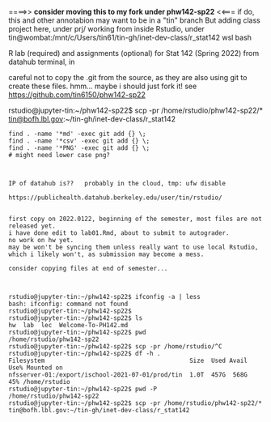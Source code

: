 


====>> **consider moving this to my fork under phw142-sp22**  <<===
if do, this and other annotabion may want to be in a "tin" branch
	But adding class project here, under prj/
	working from inside Rstudio, under tin@wombat:/mnt/c/Users/tin61/tin-gh/inet-dev-class/r_stat142 wsl bash


R lab (required) and assignments (optional) for Stat 142 (Spring 2022)
from datahub terminal, in 

careful not to copy the .git from the source, as they are also using git to create these files.
hmm... maybe i should just fork it!
see https://github.com/tin6150/phw142-sp22

rstudio@jupyter-tin:~/phw142-sp22$ scp -pr /home/rstudio/phw142-sp22/* tin@bofh.lbl.gov:~/tin-gh/inet-dev-class/r_stat142

``` {bash}
find . -name '*md' -exec git add {} \;
find . -name '*csv' -exec git add {} \;
find . -name '*PNG' -exec git add {} \;
# might need lower case png?  
```

~~~~~


IP of datahub is??   probably in the cloud, tmp: ufw disable

https://publichealth.datahub.berkeley.edu/user/tin/rstudio/


first copy on 2022.0122, beginning of the semester, most files are not released yet.
i have done edit to lab01.Rmd, about to submit to autograder.
no work on hw yet.
may be won't be syncing them unless really want to use local Rstudio, which i likely won't, as submission may become a mess.

consider copying files at end of semester... 



rstudio@jupyter-tin:~/phw142-sp22$ ifconfig -a | less
bash: ifconfig: command not found
rstudio@jupyter-tin:~/phw142-sp22$ 
rstudio@jupyter-tin:~/phw142-sp22$ ls
hw  lab  lec  Welcome-To-PH142.md
rstudio@jupyter-tin:~/phw142-sp22$ pwd
/home/rstudio/phw142-sp22
rstudio@jupyter-tin:~/phw142-sp22$ scp -pr /home/rstudio/^C
rstudio@jupyter-tin:~/phw142-sp22$ df -h .
Filesystem                                        Size  Used Avail Use% Mounted on
nfsserver-01:/export/ischool-2021-07-01/prod/tin  1.0T  457G  568G  45% /home/rstudio
rstudio@jupyter-tin:~/phw142-sp22$ pwd -P
/home/rstudio/phw142-sp22
rstudio@jupyter-tin:~/phw142-sp22$ scp -pr /home/rstudio/phw142-sp22/* tin@bofh.lbl.gov:~/tin-gh/inet-dev-class/r_stat142
